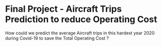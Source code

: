 # Final Project - Aircraft Trips Prediction to reduce Operating Cost
How could we predict the average Aircraft trips in this hardest year 2020 during Covid-19 to save the Total Operating Cost ?

